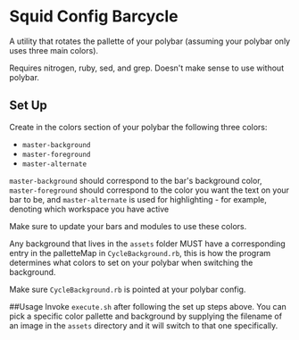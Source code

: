 Squid Config Barcycle
=====================
A utility that rotates the pallette of your polybar (assuming your polybar
only uses three main colors).

Requires nitrogen, ruby, sed, and grep. Doesn't make sense to use without polybar.

## Set Up
Create in the colors section of your polybar the following three colors:
  - `master-background`
  - `master-foreground`
  - `master-alternate`

`master-background` should correspond to the bar's background color, `master-foreground`
should correspond to the color you want the text on your bar to be, and `master-alternate`
is used for highlighting - for example, denoting which workspace you have active

Make sure to update your bars and modules to use these colors.

Any background that lives in the `assets` folder MUST have a corresponding entry in the
palletteMap in `CycleBackground.rb`, this is how the program determines what colors to
set on your polybar when switching the background.

Make sure `CycleBackground.rb` is pointed at your polybar config.

##Usage
Invoke `execute.sh` after following the set up steps above.  You can pick a specific
color pallette and background by supplying the filename of an image in the `assets`
directory and it will switch to that one specifically.
